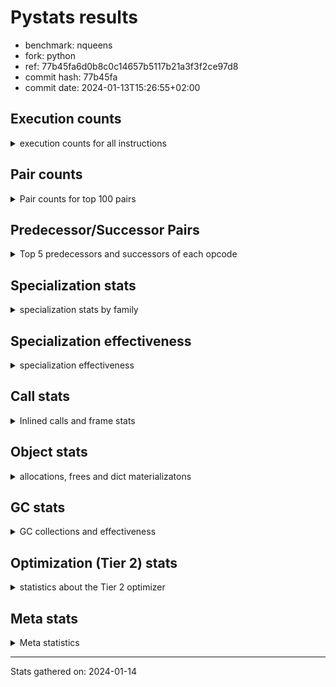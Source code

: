 
# Pystats results

- benchmark: nqueens
- fork: python
- ref: 77b45fa6d0b8c0c14657b5117b21a3f3f2ce97d8
- commit hash: 77b45fa
- commit date: 2024-01-13T15:26:55+02:00

## Execution counts

<details>
<summary> execution counts for all instructions </summary>

|Name | Count | Self | Cumulative | Miss ratio | 
|---|---:|---:|---:|---:|
| LOAD_FAST | 118,425,840 | 10.9% | 10.9% |  |
| POP_TOP | 69,097,600 | 6.4% | 17.2% |  |
| STORE_FAST | 64,956,160 | 6.0% | 23.2% |  |
| JUMP_BACKWARD | 64,955,520 | 6.0% | 29.2% |  |
| RESUME_CHECK | 62,815,140 | 5.8% | 35.0% | 0.0% |
| LOAD_FAST_LOAD_FAST | 61,376,080 | 5.6% | 40.6% |  |
| INTERPRETER_EXIT | 59,589,700 | 5.5% | 46.1% |  |
| YIELD_VALUE | 56,194,880 | 5.2% | 51.2% |  |
| LOAD_DEREF | 52,969,520 | 4.9% | 56.1% |  |
| BINARY_SUBSCR_TUPLE_INT | 52,961,840 | 4.9% | 61.0% |  |
| LOAD_CONST | 49,552,240 | 4.6% | 65.5% |  |
| FOR_ITER_RANGE | 39,319,780 | 3.6% | 69.1% |  |
| BINARY_OP_ADD_INT | 36,889,820 | 3.4% | 72.5% |  |
| FOR_ITER_LIST | 29,030,360 | 2.7% | 75.2% |  |
| SWAP | 23,987,120 | 2.2% | 77.4% |  |
| BINARY_SUBSCR_LIST_INT | 23,986,960 | 2.2% | 79.6% |  |
| COPY | 20,761,600 | 1.9% | 81.5% |  |
| STORE_SUBSCR_LIST_INT | 17,535,940 | 1.6% | 83.1% |  |
| LOAD_GLOBAL_BUILTIN | 16,466,400 | 1.5% | 84.6% |  |
| BINARY_OP_SUBTRACT_INT | 15,662,800 | 1.4% | 86.1% |  |
| POP_JUMP_IF_FALSE | 15,219,280 | 1.4% | 87.5% |  |
| BINARY_SLICE | 14,310,560 | 1.3% | 88.8% |  |
| COMPARE_OP_INT | 12,162,640 | 1.1% | 89.9% |  |
| CALL_BUILTIN_CLASS | 9,846,120 | 0.9% | 90.8% |  |
| GET_ITER | 9,845,920 | 0.9% | 91.7% |  |
| RETURN_CONST | 6,620,480 | 0.6% | 92.3% |  |
| RETURN_GENERATOR | 6,620,400 | 0.6% | 92.9% |  |
| COPY_FREE_VARS | 6,620,320 | 0.6% | 93.5% |  |
| MAKE_FUNCTION | 6,620,240 | 0.6% | 94.2% |  |
| BUILD_TUPLE | 6,620,240 | 0.6% | 94.8% |  |
| SET_FUNCTION_ATTRIBUTE | 6,620,240 | 0.6% | 95.4% |  |
| CALL_PY_EXACT_ARGS | 6,620,220 | 0.6% | 96.0% |  |
| UNARY_NEGATIVE | 6,451,040 | 0.6% | 96.6% |  |
| BINARY_OP | 5,544,420 | 0.5% | 97.1% |  |
| STORE_SLICE | 5,542,480 | 0.5% | 97.6% |  |
| CALL_LEN | 3,394,660 | 0.3% | 97.9% |  |
| JUMP_FORWARD | 3,232,880 | 0.3% | 98.2% |  |
| BINARY_SUBSCR | 3,226,920 | 0.3% | 98.5% |  |
| STORE_SUBSCR | 3,226,620 | 0.3% | 98.8% |  |
| STORE_DEREF | 3,225,680 | 0.3% | 99.1% |  |
| FOR_ITER_GEN | 3,225,660 | 0.3% | 99.4% |  |
| CALL_TUPLE_1 | 3,225,620 | 0.3% | 99.7% |  |
| TO_BOOL_INT | 3,225,560 | 0.3% | 100.0% |  |
| POP_JUMP_IF_TRUE | 169,040 | 0.0% | 100.0% |  |
| CALL | 1,280 | 0.0% | 100.0% |  |
| LOAD_GLOBAL | 800 | 0.0% | 100.0% |  |
| PUSH_NULL | 400 | 0.0% | 100.0% |  |
| RESUME | 300 | 0.0% | 100.0% | 20.0% |
| FOR_ITER | 240 | 0.0% | 100.0% |  |
| LOAD_GLOBAL_MODULE | 240 | 0.0% | 100.0% |  |
| COMPARE_OP | 160 | 0.0% | 100.0% |  |
| MAKE_CELL | 160 | 0.0% | 100.0% |  |
| LOAD_ATTR_MODULE | 120 | 0.0% | 100.0% |  |
| END_FOR | 80 | 0.0% | 100.0% |  |
| NOP | 80 | 0.0% | 100.0% |  |
| RETURN_VALUE | 80 | 0.0% | 100.0% |  |
| TO_BOOL | 80 | 0.0% | 100.0% |  |
| BUILD_SLICE | 80 | 0.0% | 100.0% |  |
| CALL_FUNCTION_EX | 80 | 0.0% | 100.0% |  |
| LOAD_ATTR | 80 | 0.0% | 100.0% |  |
| POP_JUMP_IF_NOT_NONE | 80 | 0.0% | 100.0% |  |
| BINARY_OP_SUBTRACT_FLOAT | 60 | 0.0% | 100.0% |  |
| CALL_PY_WITH_DEFAULTS | 60 | 0.0% | 100.0% |  |


</details>

## Pair counts

<details>
<summary> Pair counts for top 100 pairs </summary>

|Pair | Count | Self | Cumulative | 
|---|---:|---:|---:|
| RESUME_CHECK POP_TOP | 56,194,740 | 5.2% | 5.2% |
| POP_TOP JUMP_BACKWARD | 56,025,840 | 5.1% | 10.3% |
| YIELD_VALUE INTERPRETER_EXIT | 52,969,300 | 4.9% | 15.2% |
| CACHE RESUME_CHECK | 52,969,240 | 4.9% | 20.1% |
| STORE_FAST LOAD_DEREF | 52,962,000 | 4.9% | 24.9% |
| LOAD_DEREF LOAD_FAST | 52,961,920 | 4.9% | 29.8% |
| LOAD_FAST BINARY_SUBSCR_TUPLE_INT | 52,961,760 | 4.9% | 34.7% |
| FOR_ITER_RANGE STORE_FAST | 35,925,060 | 3.3% | 38.0% |
| JUMP_BACKWARD FOR_ITER_RANGE | 32,699,540 | 3.0% | 41.0% |
| BINARY_SUBSCR_TUPLE_INT LOAD_FAST | 27,157,080 | 2.5% | 43.5% |
| BINARY_OP_ADD_INT YIELD_VALUE | 25,804,780 | 2.4% | 45.8% |
| JUMP_BACKWARD FOR_ITER_LIST | 25,804,760 | 2.4% | 48.2% |
| LOAD_FAST BINARY_OP_ADD_INT | 25,804,760 | 2.4% | 50.6% |
| BINARY_SUBSCR_TUPLE_INT YIELD_VALUE | 25,804,760 | 2.4% | 52.9% |
| FOR_ITER_LIST STORE_FAST | 25,804,760 | 2.4% | 55.3% |
| BINARY_SUBSCR_LIST_INT LOAD_CONST | 17,535,960 | 1.6% | 56.9% |
| LOAD_FAST_LOAD_FAST BINARY_SUBSCR_LIST_INT | 15,218,920 | 1.4% | 58.3% |
| COMPARE_OP_INT POP_JUMP_IF_FALSE | 11,993,620 | 1.1% | 59.4% |
| STORE_FAST LOAD_FAST_LOAD_FAST | 11,993,520 | 1.1% | 60.5% |
| STORE_SUBSCR_LIST_INT LOAD_FAST_LOAD_FAST | 11,993,480 | 1.1% | 61.6% |
| LOAD_CONST BINARY_OP_ADD_INT | 11,084,960 | 1.0% | 62.7% |
| LOAD_FAST_LOAD_FAST LOAD_CONST | 11,084,960 | 1.0% | 63.7% |
| LOAD_GLOBAL_BUILTIN LOAD_FAST | 9,845,920 | 0.9% | 64.6% |
| LOAD_FAST LOAD_CONST | 8,768,240 | 0.8% | 65.4% |
| COPY COPY | 8,768,000 | 0.8% | 66.2% |
| LOAD_CONST COMPARE_OP_INT | 8,768,000 | 0.8% | 67.0% |
| LOAD_FAST_LOAD_FAST COPY | 8,768,000 | 0.8% | 67.8% |
| POP_JUMP_IF_FALSE LOAD_FAST_LOAD_FAST | 8,768,000 | 0.8% | 68.6% |
| SWAP SWAP | 8,768,000 | 0.8% | 69.4% |
| BINARY_OP_SUBTRACT_INT SWAP | 8,767,980 | 0.8% | 70.2% |
| COPY BINARY_SUBSCR_LIST_INT | 8,767,960 | 0.8% | 71.0% |
| LOAD_CONST BINARY_OP_SUBTRACT_INT | 8,767,960 | 0.8% | 71.8% |
| SWAP STORE_SUBSCR_LIST_INT | 8,767,960 | 0.8% | 72.6% |
| LOAD_FAST_LOAD_FAST STORE_SUBSCR_LIST_INT | 8,767,920 | 0.8% | 73.4% |
| RETURN_CONST INTERPRETER_EXIT | 6,620,400 | 0.6% | 74.1% |
| CACHE POP_TOP | 6,620,340 | 0.6% | 74.7% |
| POP_TOP RESUME_CHECK | 6,620,280 | 0.6% | 75.3% |
| MAKE_FUNCTION SET_FUNCTION_ATTRIBUTE | 6,620,240 | 0.6% | 75.9% |
| BUILD_TUPLE LOAD_CONST | 6,620,240 | 0.6% | 76.5% |
| COPY_FREE_VARS RETURN_GENERATOR | 6,620,240 | 0.6% | 77.1% |
| LOAD_CONST MAKE_FUNCTION | 6,620,240 | 0.6% | 77.7% |
| LOAD_FAST BUILD_TUPLE | 6,620,240 | 0.6% | 78.3% |
| SET_FUNCTION_ATTRIBUTE LOAD_FAST | 6,620,240 | 0.6% | 78.9% |
| LOAD_GLOBAL_BUILTIN LOAD_GLOBAL_BUILTIN | 6,620,200 | 0.6% | 79.5% |
| CALL_PY_EXACT_ARGS COPY_FREE_VARS | 6,620,160 | 0.6% | 80.1% |
| RESUME_CHECK LOAD_FAST | 6,620,160 | 0.6% | 80.7% |
| GET_ITER CALL_PY_EXACT_ARGS | 6,620,080 | 0.6% | 81.4% |
| LOAD_FAST_LOAD_FAST UNARY_NEGATIVE | 6,451,040 | 0.6% | 81.9% |
| BINARY_OP LOAD_FAST_LOAD_FAST | 5,542,500 | 0.5% | 82.5% |
| BINARY_SLICE BINARY_OP | 5,542,480 | 0.5% | 83.0% |
| BINARY_SLICE LOAD_FAST_LOAD_FAST | 5,542,480 | 0.5% | 83.5% |
| STORE_SLICE LOAD_FAST_LOAD_FAST | 5,542,480 | 0.5% | 84.0% |
| LOAD_CONST BINARY_SLICE | 5,542,480 | 0.5% | 84.5% |
| LOAD_CONST STORE_SLICE | 5,542,480 | 0.5% | 85.0% |
| LOAD_FAST_LOAD_FAST LOAD_FAST | 5,542,480 | 0.5% | 85.5% |
| LOAD_FAST_LOAD_FAST BINARY_OP_SUBTRACT_INT | 5,542,480 | 0.5% | 86.0% |
| BINARY_OP_ADD_INT BINARY_SLICE | 5,542,460 | 0.5% | 86.5% |
| BINARY_OP_ADD_INT LOAD_CONST | 5,542,460 | 0.5% | 87.0% |
| BINARY_OP_SUBTRACT_INT LOAD_FAST_LOAD_FAST | 5,542,460 | 0.5% | 87.6% |
| STORE_SUBSCR_LIST_INT JUMP_BACKWARD | 5,542,460 | 0.5% | 88.1% |
| FOR_ITER_RANGE RETURN_CONST | 3,394,720 | 0.3% | 88.4% |
| LOAD_FAST GET_ITER | 3,394,640 | 0.3% | 88.7% |
| RETURN_GENERATOR CALL_BUILTIN_CLASS | 3,394,600 | 0.3% | 89.0% |
| LOAD_FAST FOR_ITER_RANGE | 3,394,600 | 0.3% | 89.3% |
| CALL_BUILTIN_CLASS CALL_LEN | 3,394,560 | 0.3% | 89.6% |
| LOAD_FAST CALL_BUILTIN_CLASS | 3,225,640 | 0.3% | 89.9% |
| CALL_BUILTIN_CLASS CALL_BUILTIN_CLASS | 3,225,640 | 0.3% | 90.2% |
| BINARY_SLICE GET_ITER | 3,225,600 | 0.3% | 90.5% |
| LOAD_CONST LOAD_FAST | 3,225,600 | 0.3% | 90.8% |
| LOAD_FAST BINARY_SLICE | 3,225,600 | 0.3% | 91.1% |
| STORE_DEREF LOAD_FAST | 3,225,600 | 0.3% | 91.4% |
| SWAP COPY | 3,225,600 | 0.3% | 91.7% |
| FOR_ITER_LIST RETURN_CONST | 3,225,600 | 0.3% | 92.0% |
| GET_ITER FOR_ITER_RANGE | 3,225,580 | 0.3% | 92.3% |
| JUMP_BACKWARD FOR_ITER_GEN | 3,225,580 | 0.3% | 92.6% |
| YIELD_VALUE STORE_DEREF | 3,225,580 | 0.3% | 92.9% |
| CALL_BUILTIN_CLASS GET_ITER | 3,225,580 | 0.3% | 93.2% |
| CALL_LEN SWAP | 3,225,580 | 0.3% | 93.5% |
| COPY COMPARE_OP_INT | 3,225,560 | 0.3% | 93.8% |
| LOAD_FAST FOR_ITER_LIST | 3,225,560 | 0.3% | 94.1% |
| LOAD_FAST LOAD_GLOBAL_BUILTIN | 3,225,560 | 0.3% | 94.4% |
| CALL_TUPLE_1 YIELD_VALUE | 3,225,560 | 0.3% | 94.7% |
| FOR_ITER_GEN RESUME_CHECK | 3,225,560 | 0.3% | 95.0% |
| TO_BOOL_INT POP_JUMP_IF_FALSE | 3,225,560 | 0.3% | 95.3% |
| BINARY_SUBSCR LOAD_FAST_LOAD_FAST | 3,225,520 | 0.3% | 95.6% |
| POP_TOP POP_TOP | 3,225,520 | 0.3% | 95.8% |
| POP_TOP JUMP_FORWARD | 3,225,520 | 0.3% | 96.1% |
| RETURN_GENERATOR CALL_TUPLE_1 | 3,225,520 | 0.3% | 96.4% |
| UNARY_NEGATIVE BINARY_SUBSCR | 3,225,520 | 0.3% | 96.7% |
| UNARY_NEGATIVE STORE_SUBSCR | 3,225,520 | 0.3% | 97.0% |
| JUMP_FORWARD LOAD_FAST | 3,225,520 | 0.3% | 97.3% |
| LOAD_FAST TO_BOOL_INT | 3,225,520 | 0.3% | 97.6% |
| POP_JUMP_IF_FALSE JUMP_BACKWARD | 3,225,520 | 0.3% | 97.9% |
| SWAP LOAD_FAST_LOAD_FAST | 3,225,520 | 0.3% | 98.2% |
| JUMP_BACKWARD LOAD_GLOBAL_BUILTIN | 3,225,500 | 0.3% | 98.5% |
| BINARY_SUBSCR_LIST_INT STORE_FAST | 3,225,500 | 0.3% | 98.8% |
| BINARY_SUBSCR_LIST_INT SWAP | 3,225,500 | 0.3% | 99.1% |
| STORE_SUBSCR LOAD_GLOBAL_BUILTIN | 3,225,480 | 0.3% | 99.4% |
| POP_JUMP_IF_FALSE POP_TOP | 3,056,560 | 0.3% | 99.7% |
| BINARY_OP_SUBTRACT_INT YIELD_VALUE | 1,352,300 | 0.1% | 99.8% |


</details>

## Predecessor/Successor Pairs

<details>
<summary> Top 5 predecessors and successors of each opcode </summary>

### BINARY_SLICE

<details>
<summary> Successors and predecessors for BINARY_SLICE </summary>

|Predecessors | Count | Percentage | 
|---|---:|---:|
| LOAD_CONST | 5,542,480 | 38.7% |
| BINARY_OP_ADD_INT | 5,542,460 | 38.7% |
| LOAD_FAST | 3,225,600 | 22.5% |
| BINARY_OP | 20 | 0.0% |

|Successors | Count | Percentage | 
|---|---:|---:|
| BINARY_OP | 5,542,480 | 38.7% |
| LOAD_FAST_LOAD_FAST | 5,542,480 | 38.7% |
| GET_ITER | 3,225,600 | 22.5% |


</details>

### STORE_SLICE

<details>
<summary> Successors and predecessors for STORE_SLICE </summary>

|Predecessors | Count | Percentage | 
|---|---:|---:|
| LOAD_CONST | 5,542,480 | 100.0% |

|Successors | Count | Percentage | 
|---|---:|---:|
| LOAD_FAST_LOAD_FAST | 5,542,480 | 100.0% |


</details>

### CACHE

<details>
<summary> Successors and predecessors for CACHE </summary>

|Successors | Count | Percentage | 
|---|---:|---:|
| RESUME_CHECK | 52,969,240 | 88.9% |
| POP_TOP | 6,620,340 | 11.1% |
| RESUME | 120 | 0.0% |


</details>

### BINARY_SUBSCR

<details>
<summary> Successors and predecessors for BINARY_SUBSCR </summary>

|Predecessors | Count | Percentage | 
|---|---:|---:|
| UNARY_NEGATIVE | 3,225,520 | 100.0% |
| BINARY_SUBSCR | 1,000 | 0.0% |
| LOAD_FAST | 160 | 0.0% |
| LOAD_FAST_LOAD_FAST | 120 | 0.0% |
| BUILD_SLICE | 80 | 0.0% |

|Successors | Count | Percentage | 
|---|---:|---:|
| LOAD_FAST_LOAD_FAST | 3,225,520 | 100.0% |
| BINARY_SUBSCR | 1,000 | 0.0% |
| STORE_FAST | 100 | 0.0% |
| BINARY_SUBSCR_LIST_INT | 80 | 0.0% |
| BINARY_SUBSCR_TUPLE_INT | 80 | 0.0% |


</details>

### END_FOR

<details>
<summary> Successors and predecessors for END_FOR </summary>

|Predecessors | Count | Percentage | 
|---|---:|---:|
| RETURN_CONST | 80 | 100.0% |

|Successors | Count | Percentage | 
|---|---:|---:|
| RETURN_CONST | 80 | 100.0% |


</details>

### GET_ITER

<details>
<summary> Successors and predecessors for GET_ITER </summary>

|Predecessors | Count | Percentage | 
|---|---:|---:|
| LOAD_FAST | 3,394,640 | 34.5% |
| BINARY_SLICE | 3,225,600 | 32.8% |
| CALL_BUILTIN_CLASS | 3,225,580 | 32.8% |
| RETURN_GENERATOR | 80 | 0.0% |
| CALL | 20 | 0.0% |

|Successors | Count | Percentage | 
|---|---:|---:|
| CALL_PY_EXACT_ARGS | 6,620,080 | 67.2% |
| FOR_ITER_RANGE | 3,225,580 | 32.8% |
| CALL | 160 | 0.0% |
| FOR_ITER_GEN | 60 | 0.0% |
| FOR_ITER | 40 | 0.0% |


</details>

### INTERPRETER_EXIT

<details>
<summary> Successors and predecessors for INTERPRETER_EXIT </summary>

|Predecessors | Count | Percentage | 
|---|---:|---:|
| YIELD_VALUE | 52,969,300 | 88.9% |
| RETURN_CONST | 6,620,400 | 11.1% |


</details>

### MAKE_FUNCTION

<details>
<summary> Successors and predecessors for MAKE_FUNCTION </summary>

|Predecessors | Count | Percentage | 
|---|---:|---:|
| LOAD_CONST | 6,620,240 | 100.0% |

|Successors | Count | Percentage | 
|---|---:|---:|
| SET_FUNCTION_ATTRIBUTE | 6,620,240 | 100.0% |


</details>

### NOP

<details>
<summary> Successors and predecessors for NOP </summary>

|Predecessors | Count | Percentage | 
|---|---:|---:|
| POP_TOP | 80 | 100.0% |

|Successors | Count | Percentage | 
|---|---:|---:|
| LOAD_DEREF | 80 | 100.0% |


</details>

### POP_TOP

<details>
<summary> Successors and predecessors for POP_TOP </summary>

|Predecessors | Count | Percentage | 
|---|---:|---:|
| RESUME_CHECK | 56,194,740 | 81.3% |
| CACHE | 6,620,340 | 9.6% |
| POP_TOP | 3,225,520 | 4.7% |
| POP_JUMP_IF_FALSE | 3,056,560 | 4.4% |
| CALL | 180 | 0.0% |

|Successors | Count | Percentage | 
|---|---:|---:|
| JUMP_BACKWARD | 56,025,840 | 81.1% |
| RESUME_CHECK | 6,620,280 | 9.6% |
| POP_TOP | 3,225,520 | 4.7% |
| JUMP_FORWARD | 3,225,520 | 4.7% |
| LOAD_FAST | 160 | 0.0% |


</details>

### PUSH_NULL

<details>
<summary> Successors and predecessors for PUSH_NULL </summary>

|Predecessors | Count | Percentage | 
|---|---:|---:|
| LOAD_FAST | 240 | 60.0% |
| LOAD_DEREF | 80 | 20.0% |
| LOAD_ATTR_MODULE | 60 | 15.0% |
| LOAD_ATTR | 20 | 5.0% |

|Successors | Count | Percentage | 
|---|---:|---:|
| CALL | 320 | 80.0% |
| LOAD_FAST | 80 | 20.0% |


</details>

### RETURN_GENERATOR

<details>
<summary> Successors and predecessors for RETURN_GENERATOR </summary>

|Predecessors | Count | Percentage | 
|---|---:|---:|
| COPY_FREE_VARS | 6,620,240 | 100.0% |
| MAKE_CELL | 160 | 0.0% |

|Successors | Count | Percentage | 
|---|---:|---:|
| CALL_BUILTIN_CLASS | 3,394,600 | 51.3% |
| CALL_TUPLE_1 | 3,225,520 | 48.7% |
| CALL | 200 | 0.0% |
| GET_ITER | 80 | 0.0% |


</details>

### RETURN_VALUE

<details>
<summary> Successors and predecessors for RETURN_VALUE </summary>

|Predecessors | Count | Percentage | 
|---|---:|---:|
| LOAD_FAST | 80 | 100.0% |

|Successors | Count | Percentage | 
|---|---:|---:|
| LOAD_GLOBAL | 40 | 50.0% |
| LOAD_GLOBAL_MODULE | 40 | 50.0% |


</details>

### STORE_SUBSCR

<details>
<summary> Successors and predecessors for STORE_SUBSCR </summary>

|Predecessors | Count | Percentage | 
|---|---:|---:|
| UNARY_NEGATIVE | 3,225,520 | 100.0% |
| STORE_SUBSCR | 980 | 0.0% |
| LOAD_FAST_LOAD_FAST | 80 | 0.0% |
| SWAP | 40 | 0.0% |

|Successors | Count | Percentage | 
|---|---:|---:|
| LOAD_GLOBAL_BUILTIN | 3,225,480 | 100.0% |
| STORE_SUBSCR | 980 | 0.0% |
| STORE_SUBSCR_LIST_INT | 60 | 0.0% |
| LOAD_FAST_LOAD_FAST | 40 | 0.0% |
| LOAD_GLOBAL | 40 | 0.0% |


</details>

### TO_BOOL

<details>
<summary> Successors and predecessors for TO_BOOL </summary>

|Predecessors | Count | Percentage | 
|---|---:|---:|
| LOAD_FAST | 80 | 100.0% |

|Successors | Count | Percentage | 
|---|---:|---:|
| POP_JUMP_IF_FALSE | 40 | 50.0% |
| TO_BOOL_INT | 40 | 50.0% |


</details>

### UNARY_NEGATIVE

<details>
<summary> Successors and predecessors for UNARY_NEGATIVE </summary>

|Predecessors | Count | Percentage | 
|---|---:|---:|
| LOAD_FAST_LOAD_FAST | 6,451,040 | 100.0% |

|Successors | Count | Percentage | 
|---|---:|---:|
| BINARY_SUBSCR | 3,225,520 | 50.0% |
| STORE_SUBSCR | 3,225,520 | 50.0% |


</details>

### BINARY_OP

<details>
<summary> Successors and predecessors for BINARY_OP </summary>

|Predecessors | Count | Percentage | 
|---|---:|---:|
| BINARY_SLICE | 5,542,480 | 100.0% |
| BINARY_OP | 1,540 | 0.0% |
| LOAD_CONST | 200 | 0.0% |
| LOAD_FAST | 120 | 0.0% |
| LOAD_FAST_LOAD_FAST | 80 | 0.0% |

|Successors | Count | Percentage | 
|---|---:|---:|
| LOAD_FAST_LOAD_FAST | 5,542,500 | 100.0% |
| BINARY_OP | 1,540 | 0.0% |
| BINARY_OP_ADD_INT | 100 | 0.0% |
| BINARY_OP_SUBTRACT_INT | 80 | 0.0% |
| LOAD_CONST | 40 | 0.0% |


</details>

### BUILD_SLICE

<details>
<summary> Successors and predecessors for BUILD_SLICE </summary>

|Predecessors | Count | Percentage | 
|---|---:|---:|
| LOAD_CONST | 80 | 100.0% |

|Successors | Count | Percentage | 
|---|---:|---:|
| BINARY_SUBSCR | 80 | 100.0% |


</details>

### BUILD_TUPLE

<details>
<summary> Successors and predecessors for BUILD_TUPLE </summary>

|Predecessors | Count | Percentage | 
|---|---:|---:|
| LOAD_FAST | 6,620,240 | 100.0% |

|Successors | Count | Percentage | 
|---|---:|---:|
| LOAD_CONST | 6,620,240 | 100.0% |


</details>

### CALL

<details>
<summary> Successors and predecessors for CALL </summary>

|Predecessors | Count | Percentage | 
|---|---:|---:|
| PUSH_NULL | 320 | 25.0% |
| LOAD_FAST | 240 | 18.8% |
| RETURN_GENERATOR | 200 | 15.6% |
| CALL | 180 | 14.1% |
| GET_ITER | 160 | 12.5% |

|Successors | Count | Percentage | 
|---|---:|---:|
| CALL_BUILTIN_CLASS | 200 | 15.6% |
| POP_TOP | 180 | 14.1% |
| CALL | 180 | 14.1% |
| STORE_FAST | 140 | 10.9% |
| CALL_PY_EXACT_ARGS | 100 | 7.8% |


</details>

### CALL_FUNCTION_EX

<details>
<summary> Successors and predecessors for CALL_FUNCTION_EX </summary>

|Predecessors | Count | Percentage | 
|---|---:|---:|
| LOAD_FAST | 80 | 100.0% |

|Successors | Count | Percentage | 
|---|---:|---:|
| COPY_FREE_VARS | 80 | 100.0% |


</details>

### COMPARE_OP

<details>
<summary> Successors and predecessors for COMPARE_OP </summary>

|Predecessors | Count | Percentage | 
|---|---:|---:|
| LOAD_CONST | 80 | 50.0% |
| COPY | 40 | 25.0% |
| CALL | 20 | 12.5% |
| CALL_LEN | 20 | 12.5% |

|Successors | Count | Percentage | 
|---|---:|---:|
| COMPARE_OP_INT | 80 | 50.0% |
| POP_JUMP_IF_FALSE | 60 | 37.5% |
| POP_JUMP_IF_TRUE | 20 | 12.5% |


</details>

### COPY

<details>
<summary> Successors and predecessors for COPY </summary>

|Predecessors | Count | Percentage | 
|---|---:|---:|
| COPY | 8,768,000 | 42.2% |
| LOAD_FAST_LOAD_FAST | 8,768,000 | 42.2% |
| SWAP | 3,225,600 | 15.5% |

|Successors | Count | Percentage | 
|---|---:|---:|
| COPY | 8,768,000 | 42.2% |
| BINARY_SUBSCR_LIST_INT | 8,767,960 | 42.2% |
| COMPARE_OP_INT | 3,225,560 | 15.5% |
| BINARY_SUBSCR | 40 | 0.0% |
| COMPARE_OP | 40 | 0.0% |


</details>

### COPY_FREE_VARS

<details>
<summary> Successors and predecessors for COPY_FREE_VARS </summary>

|Predecessors | Count | Percentage | 
|---|---:|---:|
| CALL_PY_EXACT_ARGS | 6,620,160 | 100.0% |
| CALL | 80 | 0.0% |
| CALL_FUNCTION_EX | 80 | 0.0% |

|Successors | Count | Percentage | 
|---|---:|---:|
| RETURN_GENERATOR | 6,620,240 | 100.0% |
| RESUME_CHECK | 60 | 0.0% |
| RESUME | 20 | 0.0% |


</details>

### FOR_ITER

<details>
<summary> Successors and predecessors for FOR_ITER </summary>

|Predecessors | Count | Percentage | 
|---|---:|---:|
| JUMP_BACKWARD | 120 | 50.0% |
| LOAD_FAST | 80 | 33.3% |
| GET_ITER | 40 | 16.7% |

|Successors | Count | Percentage | 
|---|---:|---:|
| STORE_FAST | 100 | 41.7% |
| FOR_ITER_RANGE | 60 | 25.0% |
| FOR_ITER_LIST | 40 | 16.7% |
| STORE_DEREF | 20 | 8.3% |
| FOR_ITER_GEN | 20 | 8.3% |


</details>

### JUMP_BACKWARD

<details>
<summary> Successors and predecessors for JUMP_BACKWARD </summary>

|Predecessors | Count | Percentage | 
|---|---:|---:|
| POP_TOP | 56,025,840 | 86.3% |
| STORE_SUBSCR_LIST_INT | 5,542,460 | 8.5% |
| POP_JUMP_IF_FALSE | 3,225,520 | 5.0% |
| POP_JUMP_IF_TRUE | 161,680 | 0.2% |
| STORE_SUBSCR | 20 | 0.0% |

|Successors | Count | Percentage | 
|---|---:|---:|
| FOR_ITER_RANGE | 32,699,540 | 50.3% |
| FOR_ITER_LIST | 25,804,760 | 39.7% |
| FOR_ITER_GEN | 3,225,580 | 5.0% |
| LOAD_GLOBAL_BUILTIN | 3,225,500 | 5.0% |
| FOR_ITER | 120 | 0.0% |


</details>

### JUMP_FORWARD

<details>
<summary> Successors and predecessors for JUMP_FORWARD </summary>

|Predecessors | Count | Percentage | 
|---|---:|---:|
| POP_TOP | 3,225,520 | 99.8% |
| POP_JUMP_IF_TRUE | 7,360 | 0.2% |

|Successors | Count | Percentage | 
|---|---:|---:|
| LOAD_FAST | 3,225,520 | 99.8% |
| LOAD_DEREF | 7,360 | 0.2% |


</details>

### LOAD_ATTR

<details>
<summary> Successors and predecessors for LOAD_ATTR </summary>

|Predecessors | Count | Percentage | 
|---|---:|---:|
| LOAD_GLOBAL | 40 | 50.0% |
| LOAD_GLOBAL_MODULE | 40 | 50.0% |

|Successors | Count | Percentage | 
|---|---:|---:|
| LOAD_ATTR_MODULE | 40 | 50.0% |
| PUSH_NULL | 20 | 25.0% |
| STORE_FAST | 20 | 25.0% |


</details>

### LOAD_CONST

<details>
<summary> Successors and predecessors for LOAD_CONST </summary>

|Predecessors | Count | Percentage | 
|---|---:|---:|
| BINARY_SUBSCR_LIST_INT | 17,535,960 | 35.4% |
| LOAD_FAST_LOAD_FAST | 11,084,960 | 22.4% |
| LOAD_FAST | 8,768,240 | 17.7% |
| BUILD_TUPLE | 6,620,240 | 13.4% |
| BINARY_OP_ADD_INT | 5,542,460 | 11.2% |

|Successors | Count | Percentage | 
|---|---:|---:|
| BINARY_OP_ADD_INT | 11,084,960 | 22.4% |
| COMPARE_OP_INT | 8,768,000 | 17.7% |
| BINARY_OP_SUBTRACT_INT | 8,767,960 | 17.7% |
| MAKE_FUNCTION | 6,620,240 | 13.4% |
| BINARY_SLICE | 5,542,480 | 11.2% |


</details>

### LOAD_DEREF

<details>
<summary> Successors and predecessors for LOAD_DEREF </summary>

|Predecessors | Count | Percentage | 
|---|---:|---:|
| STORE_FAST | 52,962,000 | 100.0% |
| JUMP_FORWARD | 7,360 | 0.0% |
| NOP | 80 | 0.0% |
| LOAD_GLOBAL_BUILTIN | 60 | 0.0% |
| LOAD_GLOBAL | 20 | 0.0% |

|Successors | Count | Percentage | 
|---|---:|---:|
| LOAD_FAST | 52,961,920 | 100.0% |
| YIELD_VALUE | 7,360 | 0.0% |
| PUSH_NULL | 80 | 0.0% |
| STORE_FAST | 80 | 0.0% |
| CALL | 40 | 0.0% |


</details>

### LOAD_FAST

<details>
<summary> Successors and predecessors for LOAD_FAST </summary>

|Predecessors | Count | Percentage | 
|---|---:|---:|
| LOAD_DEREF | 52,961,920 | 44.7% |
| BINARY_SUBSCR_TUPLE_INT | 27,157,080 | 22.9% |
| LOAD_GLOBAL_BUILTIN | 9,845,920 | 8.3% |
| SET_FUNCTION_ATTRIBUTE | 6,620,240 | 5.6% |
| RESUME_CHECK | 6,620,160 | 5.6% |

|Successors | Count | Percentage | 
|---|---:|---:|
| BINARY_SUBSCR_TUPLE_INT | 52,961,760 | 44.7% |
| BINARY_OP_ADD_INT | 25,804,760 | 21.8% |
| LOAD_CONST | 8,768,240 | 7.4% |
| BUILD_TUPLE | 6,620,240 | 5.6% |
| GET_ITER | 3,394,640 | 2.9% |


</details>

### LOAD_FAST_LOAD_FAST

<details>
<summary> Successors and predecessors for LOAD_FAST_LOAD_FAST </summary>

|Predecessors | Count | Percentage | 
|---|---:|---:|
| STORE_FAST | 11,993,520 | 19.5% |
| STORE_SUBSCR_LIST_INT | 11,993,480 | 19.5% |
| POP_JUMP_IF_FALSE | 8,768,000 | 14.3% |
| BINARY_OP | 5,542,500 | 9.0% |
| BINARY_SLICE | 5,542,480 | 9.0% |

|Successors | Count | Percentage | 
|---|---:|---:|
| BINARY_SUBSCR_LIST_INT | 15,218,920 | 24.8% |
| LOAD_CONST | 11,084,960 | 18.1% |
| COPY | 8,768,000 | 14.3% |
| STORE_SUBSCR_LIST_INT | 8,767,920 | 14.3% |
| UNARY_NEGATIVE | 6,451,040 | 10.5% |


</details>

### LOAD_GLOBAL

<details>
<summary> Successors and predecessors for LOAD_GLOBAL </summary>

|Predecessors | Count | Percentage | 
|---|---:|---:|
| STORE_FAST | 160 | 20.0% |
| LOAD_GLOBAL | 120 | 15.0% |
| LOAD_GLOBAL_BUILTIN | 120 | 15.0% |
| RESUME | 80 | 10.0% |
| RESUME_CHECK | 80 | 10.0% |

|Successors | Count | Percentage | 
|---|---:|---:|
| LOAD_GLOBAL_BUILTIN | 320 | 40.0% |
| LOAD_FAST | 200 | 25.0% |
| LOAD_GLOBAL | 120 | 15.0% |
| LOAD_GLOBAL_MODULE | 80 | 10.0% |
| LOAD_ATTR | 40 | 5.0% |


</details>

### MAKE_CELL

<details>
<summary> Successors and predecessors for MAKE_CELL </summary>

|Predecessors | Count | Percentage | 
|---|---:|---:|
| CALL_PY_EXACT_ARGS | 60 | 37.5% |
| CALL_PY_WITH_DEFAULTS | 60 | 37.5% |
| CALL | 40 | 25.0% |

|Successors | Count | Percentage | 
|---|---:|---:|
| RETURN_GENERATOR | 160 | 100.0% |


</details>

### POP_JUMP_IF_FALSE

<details>
<summary> Successors and predecessors for POP_JUMP_IF_FALSE </summary>

|Predecessors | Count | Percentage | 
|---|---:|---:|
| COMPARE_OP_INT | 11,993,620 | 78.8% |
| TO_BOOL_INT | 3,225,560 | 21.2% |
| COMPARE_OP | 60 | 0.0% |
| TO_BOOL | 40 | 0.0% |

|Successors | Count | Percentage | 
|---|---:|---:|
| LOAD_FAST_LOAD_FAST | 8,768,000 | 57.6% |
| JUMP_BACKWARD | 3,225,520 | 21.2% |
| POP_TOP | 3,056,560 | 20.1% |
| LOAD_GLOBAL_BUILTIN | 169,060 | 1.1% |
| LOAD_FAST | 80 | 0.0% |


</details>

### POP_JUMP_IF_NOT_NONE

<details>
<summary> Successors and predecessors for POP_JUMP_IF_NOT_NONE </summary>

|Predecessors | Count | Percentage | 
|---|---:|---:|
| LOAD_FAST | 80 | 100.0% |

|Successors | Count | Percentage | 
|---|---:|---:|
| LOAD_FAST | 80 | 100.0% |


</details>

### POP_JUMP_IF_TRUE

<details>
<summary> Successors and predecessors for POP_JUMP_IF_TRUE </summary>

|Predecessors | Count | Percentage | 
|---|---:|---:|
| COMPARE_OP_INT | 169,020 | 100.0% |
| COMPARE_OP | 20 | 0.0% |

|Successors | Count | Percentage | 
|---|---:|---:|
| JUMP_BACKWARD | 161,680 | 95.6% |
| JUMP_FORWARD | 7,360 | 4.4% |


</details>

### RETURN_CONST

<details>
<summary> Successors and predecessors for RETURN_CONST </summary>

|Predecessors | Count | Percentage | 
|---|---:|---:|
| FOR_ITER_RANGE | 3,394,720 | 51.3% |
| FOR_ITER_LIST | 3,225,600 | 48.7% |
| END_FOR | 80 | 0.0% |
| POP_TOP | 80 | 0.0% |

|Successors | Count | Percentage | 
|---|---:|---:|
| INTERPRETER_EXIT | 6,620,400 | 100.0% |
| END_FOR | 80 | 0.0% |


</details>

### SET_FUNCTION_ATTRIBUTE

<details>
<summary> Successors and predecessors for SET_FUNCTION_ATTRIBUTE </summary>

|Predecessors | Count | Percentage | 
|---|---:|---:|
| MAKE_FUNCTION | 6,620,240 | 100.0% |

|Successors | Count | Percentage | 
|---|---:|---:|
| LOAD_FAST | 6,620,240 | 100.0% |


</details>

### STORE_DEREF

<details>
<summary> Successors and predecessors for STORE_DEREF </summary>

|Predecessors | Count | Percentage | 
|---|---:|---:|
| YIELD_VALUE | 3,225,580 | 100.0% |
| CALL_TUPLE_1 | 60 | 0.0% |
| CALL | 20 | 0.0% |
| FOR_ITER | 20 | 0.0% |

|Successors | Count | Percentage | 
|---|---:|---:|
| LOAD_FAST | 3,225,600 | 100.0% |
| LOAD_GLOBAL | 40 | 0.0% |
| LOAD_GLOBAL_BUILTIN | 40 | 0.0% |


</details>

### STORE_FAST

<details>
<summary> Successors and predecessors for STORE_FAST </summary>

|Predecessors | Count | Percentage | 
|---|---:|---:|
| FOR_ITER_RANGE | 35,925,060 | 55.3% |
| FOR_ITER_LIST | 25,804,760 | 39.7% |
| BINARY_SUBSCR_LIST_INT | 3,225,500 | 5.0% |
| CALL | 140 | 0.0% |
| CALL_BUILTIN_CLASS | 120 | 0.0% |

|Successors | Count | Percentage | 
|---|---:|---:|
| LOAD_DEREF | 52,962,000 | 81.5% |
| LOAD_FAST_LOAD_FAST | 11,993,520 | 18.5% |
| LOAD_FAST | 320 | 0.0% |
| LOAD_GLOBAL | 160 | 0.0% |
| LOAD_GLOBAL_BUILTIN | 120 | 0.0% |


</details>

### SWAP

<details>
<summary> Successors and predecessors for SWAP </summary>

|Predecessors | Count | Percentage | 
|---|---:|---:|
| SWAP | 8,768,000 | 36.6% |
| BINARY_OP_SUBTRACT_INT | 8,767,980 | 36.6% |
| CALL_LEN | 3,225,580 | 13.4% |
| BINARY_SUBSCR_LIST_INT | 3,225,500 | 13.4% |
| BINARY_SUBSCR | 20 | 0.0% |

|Successors | Count | Percentage | 
|---|---:|---:|
| SWAP | 8,768,000 | 36.6% |
| STORE_SUBSCR_LIST_INT | 8,767,960 | 36.6% |
| COPY | 3,225,600 | 13.4% |
| LOAD_FAST_LOAD_FAST | 3,225,520 | 13.4% |
| STORE_SUBSCR | 40 | 0.0% |


</details>

### YIELD_VALUE

<details>
<summary> Successors and predecessors for YIELD_VALUE </summary>

|Predecessors | Count | Percentage | 
|---|---:|---:|
| BINARY_OP_ADD_INT | 25,804,780 | 45.9% |
| BINARY_SUBSCR_TUPLE_INT | 25,804,760 | 45.9% |
| CALL_TUPLE_1 | 3,225,560 | 5.7% |
| BINARY_OP_SUBTRACT_INT | 1,352,300 | 2.4% |
| LOAD_DEREF | 7,360 | 0.0% |

|Successors | Count | Percentage | 
|---|---:|---:|
| INTERPRETER_EXIT | 52,969,300 | 94.3% |
| STORE_DEREF | 3,225,580 | 5.7% |


</details>

### RESUME

<details>
<summary> Successors and predecessors for RESUME </summary>

|Predecessors | Count | Percentage | 
|---|---:|---:|
| CACHE | 120 | 40.0% |
| POP_TOP | 120 | 40.0% |
| FOR_ITER_GEN | 40 | 13.3% |
| COPY_FREE_VARS | 20 | 6.7% |

|Successors | Count | Percentage | 
|---|---:|---:|
| POP_TOP | 140 | 46.7% |
| LOAD_FAST | 80 | 26.7% |
| LOAD_GLOBAL | 80 | 26.7% |


</details>

### BINARY_OP_ADD_INT

<details>
<summary> Successors and predecessors for BINARY_OP_ADD_INT </summary>

|Predecessors | Count | Percentage | 
|---|---:|---:|
| LOAD_FAST | 25,804,760 | 70.0% |
| LOAD_CONST | 11,084,960 | 30.0% |
| BINARY_OP | 100 | 0.0% |

|Successors | Count | Percentage | 
|---|---:|---:|
| YIELD_VALUE | 25,804,780 | 70.0% |
| BINARY_SLICE | 5,542,460 | 15.0% |
| LOAD_CONST | 5,542,460 | 15.0% |
| LOAD_FAST | 60 | 0.0% |
| CALL_BUILTIN_CLASS | 40 | 0.0% |


</details>

### BINARY_OP_SUBTRACT_FLOAT

<details>
<summary> Successors and predecessors for BINARY_OP_SUBTRACT_FLOAT </summary>

|Predecessors | Count | Percentage | 
|---|---:|---:|
| LOAD_FAST | 40 | 66.7% |
| BINARY_OP | 20 | 33.3% |

|Successors | Count | Percentage | 
|---|---:|---:|
| STORE_FAST | 60 | 100.0% |


</details>

### BINARY_OP_SUBTRACT_INT

<details>
<summary> Successors and predecessors for BINARY_OP_SUBTRACT_INT </summary>

|Predecessors | Count | Percentage | 
|---|---:|---:|
| LOAD_CONST | 8,767,960 | 56.0% |
| LOAD_FAST_LOAD_FAST | 5,542,480 | 35.4% |
| LOAD_FAST | 1,352,280 | 8.6% |
| BINARY_OP | 80 | 0.0% |

|Successors | Count | Percentage | 
|---|---:|---:|
| SWAP | 8,767,980 | 56.0% |
| LOAD_FAST_LOAD_FAST | 5,542,460 | 35.4% |
| YIELD_VALUE | 1,352,300 | 8.6% |
| LOAD_CONST | 60 | 0.0% |


</details>

### BINARY_SUBSCR_LIST_INT

<details>
<summary> Successors and predecessors for BINARY_SUBSCR_LIST_INT </summary>

|Predecessors | Count | Percentage | 
|---|---:|---:|
| LOAD_FAST_LOAD_FAST | 15,218,920 | 63.4% |
| COPY | 8,767,960 | 36.6% |
| BINARY_SUBSCR | 80 | 0.0% |

|Successors | Count | Percentage | 
|---|---:|---:|
| LOAD_CONST | 17,535,960 | 73.1% |
| STORE_FAST | 3,225,500 | 13.4% |
| SWAP | 3,225,500 | 13.4% |


</details>

### BINARY_SUBSCR_TUPLE_INT

<details>
<summary> Successors and predecessors for BINARY_SUBSCR_TUPLE_INT </summary>

|Predecessors | Count | Percentage | 
|---|---:|---:|
| LOAD_FAST | 52,961,760 | 100.0% |
| BINARY_SUBSCR | 80 | 0.0% |

|Successors | Count | Percentage | 
|---|---:|---:|
| LOAD_FAST | 27,157,080 | 51.3% |
| YIELD_VALUE | 25,804,760 | 48.7% |


</details>

### CALL_BUILTIN_CLASS

<details>
<summary> Successors and predecessors for CALL_BUILTIN_CLASS </summary>

|Predecessors | Count | Percentage | 
|---|---:|---:|
| RETURN_GENERATOR | 3,394,600 | 34.5% |
| LOAD_FAST | 3,225,640 | 32.8% |
| CALL_BUILTIN_CLASS | 3,225,640 | 32.8% |
| CALL | 200 | 0.0% |
| BINARY_OP_ADD_INT | 40 | 0.0% |

|Successors | Count | Percentage | 
|---|---:|---:|
| CALL_LEN | 3,394,560 | 34.5% |
| CALL_BUILTIN_CLASS | 3,225,640 | 32.8% |
| GET_ITER | 3,225,580 | 32.8% |
| STORE_FAST | 120 | 0.0% |
| CALL | 100 | 0.0% |


</details>

### CALL_LEN

<details>
<summary> Successors and predecessors for CALL_LEN </summary>

|Predecessors | Count | Percentage | 
|---|---:|---:|
| CALL_BUILTIN_CLASS | 3,394,560 | 100.0% |
| CALL | 60 | 0.0% |
| LOAD_DEREF | 40 | 0.0% |

|Successors | Count | Percentage | 
|---|---:|---:|
| SWAP | 3,225,580 | 95.0% |
| COMPARE_OP_INT | 169,000 | 5.0% |
| STORE_FAST | 60 | 0.0% |
| COMPARE_OP | 20 | 0.0% |


</details>

### CALL_PY_EXACT_ARGS

<details>
<summary> Successors and predecessors for CALL_PY_EXACT_ARGS </summary>

|Predecessors | Count | Percentage | 
|---|---:|---:|
| GET_ITER | 6,620,080 | 100.0% |
| CALL | 100 | 0.0% |
| LOAD_FAST | 40 | 0.0% |

|Successors | Count | Percentage | 
|---|---:|---:|
| COPY_FREE_VARS | 6,620,160 | 100.0% |
| MAKE_CELL | 60 | 0.0% |


</details>

### CALL_PY_WITH_DEFAULTS

<details>
<summary> Successors and predecessors for CALL_PY_WITH_DEFAULTS </summary>

|Predecessors | Count | Percentage | 
|---|---:|---:|
| LOAD_FAST | 40 | 66.7% |
| CALL | 20 | 33.3% |

|Successors | Count | Percentage | 
|---|---:|---:|
| MAKE_CELL | 60 | 100.0% |


</details>

### CALL_TUPLE_1

<details>
<summary> Successors and predecessors for CALL_TUPLE_1 </summary>

|Predecessors | Count | Percentage | 
|---|---:|---:|
| RETURN_GENERATOR | 3,225,520 | 100.0% |
| CALL | 60 | 0.0% |
| LOAD_FAST | 40 | 0.0% |

|Successors | Count | Percentage | 
|---|---:|---:|
| YIELD_VALUE | 3,225,560 | 100.0% |
| STORE_DEREF | 60 | 0.0% |


</details>

### COMPARE_OP_INT

<details>
<summary> Successors and predecessors for COMPARE_OP_INT </summary>

|Predecessors | Count | Percentage | 
|---|---:|---:|
| LOAD_CONST | 8,768,000 | 72.1% |
| COPY | 3,225,560 | 26.5% |
| CALL_LEN | 169,000 | 1.4% |
| COMPARE_OP | 80 | 0.0% |

|Successors | Count | Percentage | 
|---|---:|---:|
| POP_JUMP_IF_FALSE | 11,993,620 | 98.6% |
| POP_JUMP_IF_TRUE | 169,020 | 1.4% |


</details>

### FOR_ITER_GEN

<details>
<summary> Successors and predecessors for FOR_ITER_GEN </summary>

|Predecessors | Count | Percentage | 
|---|---:|---:|
| JUMP_BACKWARD | 3,225,580 | 100.0% |
| GET_ITER | 60 | 0.0% |
| FOR_ITER | 20 | 0.0% |

|Successors | Count | Percentage | 
|---|---:|---:|
| RESUME_CHECK | 3,225,560 | 100.0% |
| POP_TOP | 60 | 0.0% |
| RESUME | 40 | 0.0% |


</details>

### FOR_ITER_LIST

<details>
<summary> Successors and predecessors for FOR_ITER_LIST </summary>

|Predecessors | Count | Percentage | 
|---|---:|---:|
| JUMP_BACKWARD | 25,804,760 | 88.9% |
| LOAD_FAST | 3,225,560 | 11.1% |
| FOR_ITER | 40 | 0.0% |

|Successors | Count | Percentage | 
|---|---:|---:|
| STORE_FAST | 25,804,760 | 88.9% |
| RETURN_CONST | 3,225,600 | 11.1% |


</details>

### FOR_ITER_RANGE

<details>
<summary> Successors and predecessors for FOR_ITER_RANGE </summary>

|Predecessors | Count | Percentage | 
|---|---:|---:|
| JUMP_BACKWARD | 32,699,540 | 83.2% |
| LOAD_FAST | 3,394,600 | 8.6% |
| GET_ITER | 3,225,580 | 8.2% |
| FOR_ITER | 60 | 0.0% |

|Successors | Count | Percentage | 
|---|---:|---:|
| STORE_FAST | 35,925,060 | 91.4% |
| RETURN_CONST | 3,394,720 | 8.6% |


</details>

### LOAD_ATTR_MODULE

<details>
<summary> Successors and predecessors for LOAD_ATTR_MODULE </summary>

|Predecessors | Count | Percentage | 
|---|---:|---:|
| LOAD_GLOBAL_MODULE | 80 | 66.7% |
| LOAD_ATTR | 40 | 33.3% |

|Successors | Count | Percentage | 
|---|---:|---:|
| PUSH_NULL | 60 | 50.0% |
| STORE_FAST | 60 | 50.0% |


</details>

### LOAD_GLOBAL_BUILTIN

<details>
<summary> Successors and predecessors for LOAD_GLOBAL_BUILTIN </summary>

|Predecessors | Count | Percentage | 
|---|---:|---:|
| LOAD_GLOBAL_BUILTIN | 6,620,200 | 40.2% |
| LOAD_FAST | 3,225,560 | 19.6% |
| JUMP_BACKWARD | 3,225,500 | 19.6% |
| STORE_SUBSCR | 3,225,480 | 19.6% |
| POP_JUMP_IF_FALSE | 169,060 | 1.0% |

|Successors | Count | Percentage | 
|---|---:|---:|
| LOAD_FAST | 9,845,920 | 59.8% |
| LOAD_GLOBAL_BUILTIN | 6,620,200 | 40.2% |
| LOAD_GLOBAL | 120 | 0.0% |
| LOAD_DEREF | 60 | 0.0% |
| LOAD_FAST_LOAD_FAST | 60 | 0.0% |


</details>

### LOAD_GLOBAL_MODULE

<details>
<summary> Successors and predecessors for LOAD_GLOBAL_MODULE </summary>

|Predecessors | Count | Percentage | 
|---|---:|---:|
| LOAD_GLOBAL | 80 | 33.3% |
| RETURN_VALUE | 40 | 16.7% |
| STORE_FAST | 40 | 16.7% |
| LOAD_GLOBAL_BUILTIN | 40 | 16.7% |
| RESUME_CHECK | 40 | 16.7% |

|Successors | Count | Percentage | 
|---|---:|---:|
| LOAD_FAST | 120 | 50.0% |
| LOAD_ATTR_MODULE | 80 | 33.3% |
| LOAD_ATTR | 40 | 16.7% |


</details>

### RESUME_CHECK

<details>
<summary> Successors and predecessors for RESUME_CHECK </summary>

|Predecessors | Count | Percentage | 
|---|---:|---:|
| CACHE | 52,969,240 | 84.3% |
| POP_TOP | 6,620,280 | 10.5% |
| FOR_ITER_GEN | 3,225,560 | 5.1% |
| COPY_FREE_VARS | 60 | 0.0% |

|Successors | Count | Percentage | 
|---|---:|---:|
| POP_TOP | 56,194,740 | 89.5% |
| LOAD_FAST | 6,620,160 | 10.5% |
| LOAD_GLOBAL_BUILTIN | 120 | 0.0% |
| LOAD_GLOBAL | 80 | 0.0% |
| LOAD_GLOBAL_MODULE | 40 | 0.0% |


</details>

### STORE_SUBSCR_LIST_INT

<details>
<summary> Successors and predecessors for STORE_SUBSCR_LIST_INT </summary>

|Predecessors | Count | Percentage | 
|---|---:|---:|
| SWAP | 8,767,960 | 50.0% |
| LOAD_FAST_LOAD_FAST | 8,767,920 | 50.0% |
| STORE_SUBSCR | 60 | 0.0% |

|Successors | Count | Percentage | 
|---|---:|---:|
| LOAD_FAST_LOAD_FAST | 11,993,480 | 68.4% |
| JUMP_BACKWARD | 5,542,460 | 31.6% |


</details>

### TO_BOOL_INT

<details>
<summary> Successors and predecessors for TO_BOOL_INT </summary>

|Predecessors | Count | Percentage | 
|---|---:|---:|
| LOAD_FAST | 3,225,520 | 100.0% |
| TO_BOOL | 40 | 0.0% |

|Successors | Count | Percentage | 
|---|---:|---:|
| POP_JUMP_IF_FALSE | 3,225,560 | 100.0% |


</details>


</details>

## Specialization stats

<details>
<summary> specialization stats by family </summary>

### BINARY_OP

<details>
<summary> specialization stats for BINARY_OP family </summary>

|Kind | Count | Ratio | 
|---|---:|---:|
|     deferred | 5,542,680 | 9.5% |
|          hit | 52,552,680 | 90.5% |

| | Count | Ratio | 
|---|---:|---:|
| Success | 200 | 11.5% |
| Failure | 1,540 | 88.5% |

|Failure kind | Count | Ratio | 
|---|---:|---:|
| add other | 1,540 | 100.0% |


</details>

### BINARY_SLICE

<details>
<summary> specialization stats for BINARY_SLICE family </summary>


</details>

### BINARY_SUBSCR

<details>
<summary> specialization stats for BINARY_SUBSCR family </summary>

|Kind | Count | Ratio | 
|---|---:|---:|
|     deferred | 3,225,760 | 4.0% |
|          hit | 76,948,800 | 96.0% |

| | Count | Ratio | 
|---|---:|---:|
| Success | 160 | 13.8% |
| Failure | 1,000 | 86.2% |

|Failure kind | Count | Ratio | 
|---|---:|---:|
| out of range | 980 | 98.0% |
| list slice | 20 | 2.0% |


</details>

### CALL

<details>
<summary> specialization stats for CALL family </summary>

|Kind | Count | Ratio | 
|---|---:|---:|
|     deferred | 760 | 0.0% |
|          hit | 23,086,680 | 100.0% |

| | Count | Ratio | 
|---|---:|---:|
| Success | 440 | 84.6% |
| Failure | 80 | 15.4% |

|Failure kind | Count | Ratio | 
|---|---:|---:|
| cfunc noargs | 60 | 75.0% |
| other | 20 | 25.0% |


</details>

### COMPARE_OP

<details>
<summary> specialization stats for COMPARE_OP family </summary>

|Kind | Count | Ratio | 
|---|---:|---:|
|     deferred | 80 | 0.0% |
|          hit | 12,162,640 | 100.0% |

| | Count | Ratio | 
|---|---:|---:|
| Success | 80 | 100.0% |
| Failure | 0 | 0.0% |


</details>

### FOR_ITER

<details>
<summary> specialization stats for FOR_ITER family </summary>

|Kind | Count | Ratio | 
|---|---:|---:|
|     deferred | 120 | 0.0% |
|          hit | 71,575,800 | 100.0% |

| | Count | Ratio | 
|---|---:|---:|
| Success | 120 | 100.0% |
| Failure | 0 | 0.0% |


</details>

### LOAD_ATTR

<details>
<summary> specialization stats for LOAD_ATTR family </summary>

|Kind | Count | Ratio | 
|---|---:|---:|
|     deferred | 40 | 20.0% |
|          hit | 120 | 60.0% |

| | Count | Ratio | 
|---|---:|---:|
| Success | 40 | 100.0% |
| Failure | 0 | 0.0% |


</details>

### LOAD_GLOBAL

<details>
<summary> specialization stats for LOAD_GLOBAL family </summary>

|Kind | Count | Ratio | 
|---|---:|---:|
|     deferred | 400 | 0.0% |
|          hit | 16,466,640 | 100.0% |

| | Count | Ratio | 
|---|---:|---:|
| Success | 400 | 100.0% |
| Failure | 0 | 0.0% |


</details>

### POP_JUMP_IF_FALSE

<details>
<summary> specialization stats for POP_JUMP_IF_FALSE family </summary>


</details>

### POP_JUMP_IF_NOT_NONE

<details>
<summary> specialization stats for POP_JUMP_IF_NOT_NONE family </summary>


</details>

### POP_JUMP_IF_TRUE

<details>
<summary> specialization stats for POP_JUMP_IF_TRUE family </summary>


</details>

### STORE_SLICE

<details>
<summary> specialization stats for STORE_SLICE family </summary>


</details>

### STORE_SUBSCR

<details>
<summary> specialization stats for STORE_SUBSCR family </summary>

|Kind | Count | Ratio | 
|---|---:|---:|
|     deferred | 3,225,580 | 15.5% |
|          hit | 17,535,940 | 84.5% |

| | Count | Ratio | 
|---|---:|---:|
| Success | 60 | 5.8% |
| Failure | 980 | 94.2% |

|Failure kind | Count | Ratio | 
|---|---:|---:|
| out of range | 980 | 100.0% |


</details>

### TO_BOOL

<details>
<summary> specialization stats for TO_BOOL family </summary>

|Kind | Count | Ratio | 
|---|---:|---:|
|     deferred | 40 | 0.0% |
|          hit | 3,225,560 | 100.0% |

| | Count | Ratio | 
|---|---:|---:|
| Success | 40 | 100.0% |
| Failure | 0 | 0.0% |


</details>


</details>

## Specialization effectiveness

<details>
<summary> specialization effectiveness </summary>

|Instructions | Count | Ratio | 
|---|---:|---:|
| Basic | 704,344,960 | 64.7% |
| Not specialized | 47,242,040 | 4.3% |
| Specialized hits | 336,369,940 | 30.9% |
| Specialized misses | 60 | 0.0% |

### Deferred by instruction

<details>
<summary> deferred by instruction </summary>

|Name | Count | Ratio | 
|---|---:|---:|
| BINARY_OP | 5,542,680 | 46.2% |
| BINARY_SUBSCR | 3,225,760 | 26.9% |
| STORE_SUBSCR | 3,225,580 | 26.9% |
| CALL | 760 | 0.0% |
| LOAD_GLOBAL | 400 | 0.0% |
| FOR_ITER | 120 | 0.0% |
| COMPARE_OP | 80 | 0.0% |
| TO_BOOL | 40 | 0.0% |
| LOAD_ATTR | 40 | 0.0% |
| BINARY_SLICE | 0 | 0.0% |


</details>

### Misses by instruction

<details>
<summary> misses by instruction </summary>

|Name | Count | Ratio | 
|---|---:|---:|
| RESUME | 60 | 50.0% |
| RESUME_CHECK | 60 | 50.0% |
| CACHE | 0 | 0.0% |
| END_FOR | 0 | 0.0% |
| GET_ITER | 0 | 0.0% |
| INTERPRETER_EXIT | 0 | 0.0% |
| MAKE_FUNCTION | 0 | 0.0% |
| NOP | 0 | 0.0% |
| POP_TOP | 0 | 0.0% |
| PUSH_NULL | 0 | 0.0% |


</details>


</details>

## Call stats

<details>
<summary> Inlined calls and frame stats </summary>

| | Count | Ratio | 
|---|---:|---:|
| Calls to PyEval_EvalDefault | 59,589,700 | 85.8% |
| Calls to Python functions inlined | 9,846,140 | 14.2% |
| Calls via PyEval_EvalFrame (total) | 59,589,700 | 85.8% |
| Calls via PyEval_EvalFrame (vector) | 80 | 0.0% |
| Calls via PyEval_EvalFrame (generator) | 59,589,620 | 85.8% |
| Calls via PyEval_EvalFrame (legacy) | 0 | 0.0% |
| Calls via PyEval_EvalFrame (function vectorcall) | 80 | 0.0% |
| Calls via PyEval_EvalFrame (build class) | 0 | 0.0% |
| Calls via PyEval_EvalFrame (slot) | 0 | 0.0% |
| Calls via PyEval_EvalFrame (function ex) | 80 | 0.0% |
| Calls via PyEval_EvalFrame (api) | 0 | 0.0% |
| Calls via PyEval_EvalFrame (method) | 0 | 0.0% |
| Frame objects created | 0 | 0.0% |
| Frames pushed | 6,620,280 | 9.5% |


</details>

## Object stats

<details>
<summary> allocations, frees and dict materializatons </summary>

| | Count | Ratio | 
|---|---:|---:|
| Allocations from freelist | 26,473,600 | 32.1% |
| Frees to freelist | 26,514,340 |  |
| Allocations | 55,980,540 | 67.9% |
| Allocations to 512 bytes | 52,820,300 | 64.1% |
| Allocations to 4 kbytes | 3,160,240 | 3.8% |
| Allocations over 4 kbytes | 0 | 0.0% |
| Frees | 55,942,922 |  |
| New values | 0 |  |
| Interpreter increfs | 167,309,080 | 75.3% |
| Interpreter decrefs | 239,773,620 | 78.7% |
| Increfs | 54,975,520 | 24.7% |
| Decrefs | 65,035,922 | 21.3% |
| Materialize dict (on request) | 0 |  |
| Materialize dict (new key) | 0 |  |
| Materialize dict (too big) | 0 |  |
| Materialize dict (str subclass) | 0 |  |
| Dematerialize dict | 0 |  |
| Method cache hits | 19 |  |
| Method cache misses | 21 |  |
| Method cache collisions | 29 |  |
| Method cache dunder hits | 6,451,260 |  |
| Method cache dunder misses | 20 |  |


</details>

## GC stats

<details>
<summary> GC collections and effectiveness </summary>

|Generation | Collections | Objects collected | Object visits | 
|---:|---:|---:|---:|
| 0 | 60 | 1,920 | 131,320 |
| 1 | 0 | 0 | 0 |
| 2 | 0 | 0 | 0 |


</details>

## Optimization (Tier 2) stats

<details>
<summary> statistics about the Tier 2 optimizer </summary>

| | Count | Ratio | 
|---|---:|---:|
| Optimization attempts | 0 |  |
| Traces created | 0 |  |
| Trace stack overflow | 0 |  |
| Trace stack underflow | 0 |  |
| Trace too long | 0 |  |
| Trace too short | 0 |  |
| Inner loop found | 0 |  |
| Recursive call | 0 |  |
| Low confidence | 0 |  |
| Traces executed | 0 |  |
| Uops executed | 0 |  |

### Trace length histogram

<details>
<summary> trace length histogram </summary>

|Range | Count | Ratio | 
|---|---:|---:|
| <= 1 | 0 |  |


</details>

### Optimized trace length histogram

<details>
<summary> optimized trace length histogram </summary>

|Range | Count | Ratio | 
|---|---:|---:|
| <= 1 | 0 |  |


</details>

### Trace run length histogram

<details>
<summary> trace run length histogram </summary>

|Range | Count | Ratio | 
|---|---:|---:|
| <= 1 | 0 |  |


</details>

### Uop execution stats

<details>
<summary> uop execution stats </summary>


</details>

### Unsupported opcodes

<details>
<summary> unsupported opcodes </summary>


</details>


</details>

## Meta stats

<details>
<summary> Meta statistics </summary>

| | Count | 
|---|---:|
| Number of data files | 20 |


</details>

---
Stats gathered on: 2024-01-14
